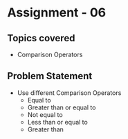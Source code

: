 # Assignment - 06

## Topics covered

- Comparison Operators


## Problem Statement

- Use different Comparison Operators
  - Equal to
  - Greater than or equal to
  - Not equal to
  - Less than or equal to
  - Greater than
